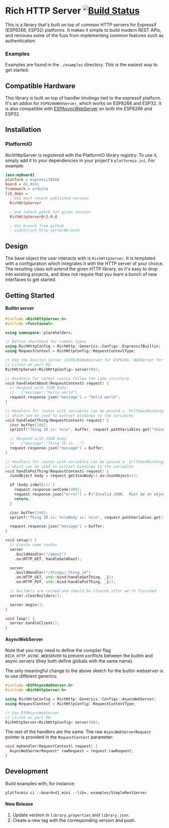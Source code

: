 # Rich HTTP Server [![Build Status](https://travis-ci.org/sidoh/rich_http_server.svg?branch=master)](https://travis-ci.org/sidoh/rich_http_server)

This is a library that's built on top of common HTTP servers for Espressif (ESP8266, ESP32) platforms.  It makes it simple to build modern REST APIs, and removes some of the fuss from implementing common features such as authentication.

### Examples

Examples are found in the `./examples` directory.  This is the easiest way to get started.

## Compatible Hardware

This library is built on top of handler bindings tied to the espressif platform.  It's an addon for `ESP8266WebServer`, which works on ESP8266 and ESP32.  It is also compatible with [ESPAsyncWebServer](https://github.com/me-no-dev/ESPAsyncWebServer) on both the ESP8266 and ESP32.

## Installation

### PlatformIO

RichHttpServer is registered with the PlatformIO library registry.  To use it, simply add it to your dependencies in your project's `platformio.ini`.  For example:

```ini
[env:myboard]
platform = espressif8266
board = d1_mini
framework = arduino
lib_deps =
  ; Use most recent published version
  RichHttpServer

  ; Use latest patch for given version
  RichHttpServer@~2.0.0

  ; Use branch from github
  ; sidoh/rich_http_server#branch
```

## Design

The base object the user interacts with is `RichHttpServer`.  It is templated with a configuration which integrates it with the HTTP server of your choice.  The resulting class will _extend_ the given HTTP library, so it's easy to drop into existing projects, and does not require that you learn a bunch of new interfaces to get started.

## Getting Started

#### Builtin server

```c++
#include <RichHttpServer.h>
#include <functional>

using namespace::placeholders;

// Define shorthand for common types
using RichHttpConfig = RichHttp::Generics::Configs::EspressifBuiltin;
using RequestContext = RichHttpConfig::RequestContextType;

// Use the builtin server (ESP8266WebServer for ESP8266, WebServer for ESP32).
// Listen on port 80.
RichHttpServer<RichHttpConfig> server(80);

// Handlers for normal routes follow the same structure
void handleGetAbout(RequestContext& request) {
  // Respond with JSON body:
  //   {"message":"hello world"}
  request.response.json["message"] = "hello world";
}

// Handlers for routes with variables can be passed a `UrlTokenBindings` object
// which can be used to extract bindings to the variables
void handleGetThing(RequestContext& request) {
  char buffer[100];
  sprintf("Thing ID is: %s\n", buffer, request.pathVariables.get("thing_id"));

  // Respond with JSON body:
  //   {"message":"Thing ID is..."}
  request.response.json["message"] = buffer;
}

// Handlers for routes with variables can be passed a `UrlTokenBindings` object
// which can be used to extract bindings to the variables
void handlePutThing(RequestContext& request) {
  JsonObject body = request.getJsonBody().as<JsonObject>();

  if (body.isNull()) {
    request.response.setCode(400);
    request.response.json["error"] = F("Invalid JSON.  Must be an object.");
    return;
  }

  char buffer[100];
  sprintf("Thing ID is: %s\nBody is: %s\n", request.pathVariables.get("thing_id"), request.getBody());

  request.response.json["message"] = buffer;
}

void setup() {
  // Create some routes
  server
    .buildHandler("/about")
    .on(HTTP_GET, handleGetAbout);

  server
    .buildHandler("/things/:thing_id")
    .on(HTTP_GET, std::bind(handleGetThing, _1))
    .on(HTTP_PUT, std::bind(handlePutThing, _1));

  // Builders are cached and should be cleared after we're finished
  server.clearBuilders();

  server.begin();
}

void loop() {
  server.handleClient();
}
```

#### AsyncWebServer

Note that you may need to define the compiler flag `RICH_HTTP_ASYNC_WEBSERVER` to prevent conflicts between the builtin and async servers (they both define globals with the same name).

The only meaningful change to the above sketch for the builtin webserver is to use different generics:

```c++
#include <ESPAsyncWebServer.h>
#include <RichHttpServer.h>

using RichHttpConfig = RichHttp::Generics::Configs::AsyncWebServer;
using RequestContext = RichHttpConfig::RequestContextType;

// Use ESPAsyncWebServer
// Listen on port 80.
RichHttpServer<RichHttpConfig> server(80);
```

The rest of the handlers are the same.  The raw `AsyncWebServerRequest` pointer is provided in the `RequestContext` parameter:

```c++
void myHandler(RequestContext& request) {
  AsyncWebServerRequest* rawRequest = request.rawRequest;
}
```

## Development

Build examples with, for instance:

```
platformio ci --board=d1_mini --lib=. examples/SimpleRestServer
```

#### New Release

1. Update version in `library.properties` and `library.json`.
1. Create a new tag with the corresponding version and push.